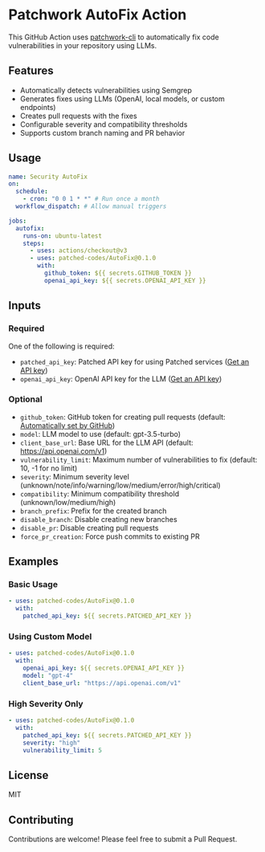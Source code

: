 # Patchwork AutoFix Action

This GitHub Action uses [patchwork-cli](https://docs.patched.codes/patchwork/quickstart) to automatically fix code vulnerabilities in your repository using LLMs.

## Features

- Automatically detects vulnerabilities using Semgrep
- Generates fixes using LLMs (OpenAI, local models, or custom endpoints)
- Creates pull requests with the fixes
- Configurable severity and compatibility thresholds
- Supports custom branch naming and PR behavior

## Usage

```yaml
name: Security AutoFix
on:
  schedule:
    - cron: "0 0 1 * *" # Run once a month
  workflow_dispatch: # Allow manual triggers

jobs:
  autofix:
    runs-on: ubuntu-latest
    steps:
      - uses: actions/checkout@v3
      - uses: patched-codes/AutoFix@0.1.0
        with:
          github_token: ${{ secrets.GITHUB_TOKEN }}
          openai_api_key: ${{ secrets.OPENAI_API_KEY }}
```

## Inputs

### Required

One of the following is required:

- `patched_api_key`: Patched API key for using Patched services ([Get an API key](https://app.patched.codes/api-keys))
- `openai_api_key`: OpenAI API key for the LLM ([Get an API key](https://platform.openai.com/account/api-keys))

### Optional

- `github_token`: GitHub token for creating pull requests (default: [Automatically set by GitHub](https://docs.github.com/en/actions/security-for-github-actions/security-guides/automatic-token-authentication))
- `model`: LLM model to use (default: gpt-3.5-turbo)
- `client_base_url`: Base URL for the LLM API (default: https://api.openai.com/v1)
- `vulnerability_limit`: Maximum number of vulnerabilities to fix (default: 10, -1 for no limit)
- `severity`: Minimum severity level (unknown/note/info/warning/low/medium/error/high/critical)
- `compatibility`: Minimum compatibility threshold (unknown/low/medium/high)
- `branch_prefix`: Prefix for the created branch
- `disable_branch`: Disable creating new branches
- `disable_pr`: Disable creating pull requests
- `force_pr_creation`: Force push commits to existing PR

## Examples

### Basic Usage

```yaml
- uses: patched-codes/AutoFix@0.1.0
  with:
    patched_api_key: ${{ secrets.PATCHED_API_KEY }}
```

### Using Custom Model

```yaml
- uses: patched-codes/AutoFix@0.1.0
  with:
    openai_api_key: ${{ secrets.OPENAI_API_KEY }}
    model: "gpt-4"
    client_base_url: "https://api.openai.com/v1"
```

### High Severity Only

```yaml
- uses: patched-codes/AutoFix@0.1.0
  with:
    patched_api_key: ${{ secrets.PATCHED_API_KEY }}
    severity: "high"
    vulnerability_limit: 5
```

## License

MIT

## Contributing

Contributions are welcome! Please feel free to submit a Pull Request.

